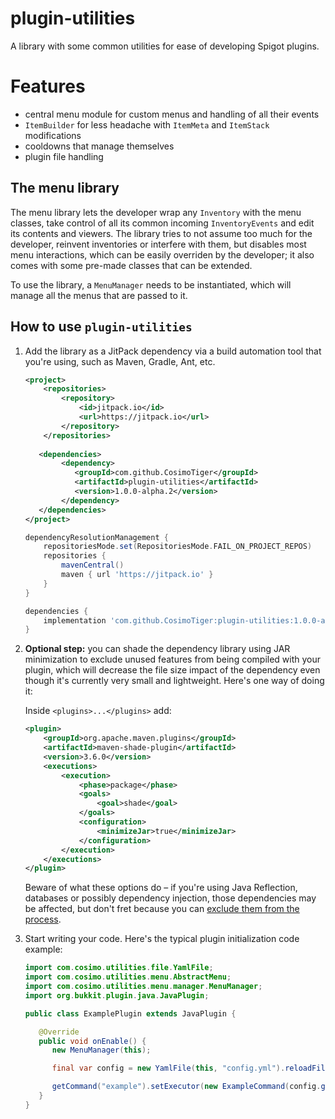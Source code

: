 # plugin-utilities

A library with some common utilities for ease of developing Spigot plugins.

# Features

- central menu module for custom menus and handling of all their events
- `ItemBuilder` for less headache with `ItemMeta` and `ItemStack` modifications
- cooldowns that manage themselves
- plugin file handling

## The menu library

The menu library lets the developer wrap any `Inventory` with the menu classes, take control of all its common
incoming `InventoryEvents` and edit its contents and viewers. The library tries to not assume too much for the
developer, reinvent inventories or interfere with them, but disables most menu interactions, which can be easily
overriden by the developer; it also comes with some pre-made classes that can be extended.

To use the library, a `MenuManager` needs to be instantiated, which will manage all the menus that are passed to it.

## How to use `plugin-utilities`

1. Add the library as a JitPack dependency via a build automation tool that you're using, such as Maven, Gradle, Ant,
   etc.

    ```xml
   <project>
        <repositories>
            <repository>
                <id>jitpack.io</id>
                <url>https://jitpack.io</url>
            </repository>
        </repositories>
        
       <dependencies>
            <dependency>
               <groupId>com.github.CosimoTiger</groupId>
               <artifactId>plugin-utilities</artifactId>
               <version>1.0.0-alpha.2</version>
            </dependency>
       </dependencies>
   </project>
    ```

    ```groovy
    dependencyResolutionManagement {
        repositoriesMode.set(RepositoriesMode.FAIL_ON_PROJECT_REPOS)
        repositories {
            mavenCentral()
            maven { url 'https://jitpack.io' }
        }
    }
    
    dependencies {
        implementation 'com.github.CosimoTiger:plugin-utilities:1.0.0-alpha.2'
    }
    ```

2. **Optional step:** you can shade the dependency library using JAR minimization to exclude unused features from being
   compiled with your plugin, which will decrease the file size impact of the dependency even though it's currently very
   small and lightweight. Here's one way of doing it:

   Inside `<plugins>...</plugins>` add:

    ```xml
    <plugin>
        <groupId>org.apache.maven.plugins</groupId>
        <artifactId>maven-shade-plugin</artifactId>
        <version>3.6.0</version>
        <executions>
            <execution>
                <phase>package</phase>
                <goals>
                    <goal>shade</goal>
                </goals>
                <configuration>
                    <minimizeJar>true</minimizeJar>
                </configuration>
            </execution>
        </executions>
    </plugin>
    ```

   Beware of what these options do – if you're using Java Reflection, databases or possibly dependency injection, those
   dependencies may be affected, but don't fret because you
   can [exclude them from the process](https://maven.apache.org/plugins/maven-shade-plugin/examples/includes-excludes.html).

3. Start writing your code. Here's the typical plugin initialization code example:

    ```java
    import com.cosimo.utilities.file.YamlFile;
    import com.cosimo.utilities.menu.AbstractMenu;
    import com.cosimo.utilities.menu.manager.MenuManager;
    import org.bukkit.plugin.java.JavaPlugin;
    
    public class ExamplePlugin extends JavaPlugin {
    
       @Override
       public void onEnable() {
          new MenuManager(this);
    
          final var config = new YamlFile(this, "config.yml").reloadFile().getMemory();
    
          getCommand("example").setExecutor(new ExampleCommand(config.getConfigurationSection("commands.example")));
       }
    }
    ```
